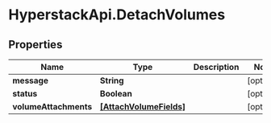 # HyperstackApi.DetachVolumes

## Properties

Name | Type | Description | Notes
------------ | ------------- | ------------- | -------------
**message** | **String** |  | [optional] 
**status** | **Boolean** |  | [optional] 
**volumeAttachments** | [**[AttachVolumeFields]**](AttachVolumeFields.md) |  | [optional] 


